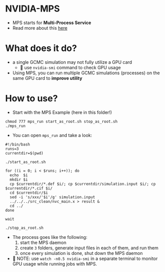 # NVIDIA-MPS
* MPS starts for **Multi-Process Service**
* Read more about this [here](https://docs.nvidia.com/deploy/mps/)

# What does it do?
* a single GCMC simulation may not fully utilize a GPU card
    * :memo: use `nvidia-smi` command to check GPU usage
* Using MPS, you can run multiple GCMC simulations (processes) on the same GPU card to **improve utility**

# How to use?

* Start with the MPS Example (here in this folder!)
```
chmod 777 mps_run start_as_root.sh stop_as_root.sh
./mps_run
```
* You can open `mps_run` and take a look:
```
#!/bin/bash
runs=3
currentdir=$(pwd)

./start_as_root.sh

for ((i = 0; i < $runs; i++)); do
  echo  $i
  mkdir $i
  cp $currentdir/*.def $i/; cp $currentdir/simulation.input $i/; cp $currentdir/*.cif $i/
  cd $currentdir/$i
  sed -i 's/xxx/'$i'/g' simulation.input
  ../../../src_clean/nvc_main.x > result &
  cd ../
done

wait

./stop_as_root.sh
```
* The process goes like the following:
    1. start the MPS daemon
    2. create `3` folders, generate input files in each of them, and run them
    3. once every simulation is done, shut down the MPS daemon
* :memo: NOTE: use `watch -n0.5 nvidia-smi` in a separate terminal to monitor GPU usage while running jobs with MPS.